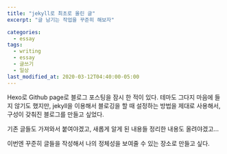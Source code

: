 ```yaml
---
title: "jekyll로 최초로 올린 글"
excerpt: "글 남기는 작업을 꾸준히 해보자"

categories:
  - essay
tags:
  - writing
  - essay
  - 글쓰기
  - 일상
last_modified_at: 2020-03-12T04:40:00-05:00
---
```


Hexo로 Github page로 블로그 포스팅을 잠시 한 적이 있다.
테마도 그다지 마음에 들지 않기도 했지만, jekyll을 이용해서 블로깅을 할 때 설정하는 방법을 제대로 사용해서, 구성이 갖춰진 블로그를 만들고 싶었다.

기존 글들도 가져와서 붙여야겠고, 새롭게 알게 된 내용들 정리한 내용도 올려야겠고... 

이번엔 꾸준히 글들을 작성해서 나의 정체성을 보여줄 수 있는 장소로 만들고 싶다.